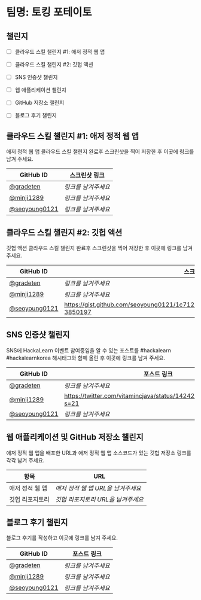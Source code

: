 # 팀명: 토킹 포테이토 #

## 챌린지 ##

* [ ] 클라우드 스킬 챌린지 #1: 애저 정적 웹 앱
* [ ] 클라우드 스킬 챌린지 #2: 깃헙 액션
* [ ] SNS 인증샷 챌린지
* [ ] 웹 애플리케이션 챌린지
* [ ] GitHub 저장소 챌린지
* [ ] 블로그 후기 챌린지


## 클라우드 스킬 챌린지 #1: 애저 정적 웹 앱 ##

애저 정적 웹 앱 클라우드 스킬 챌린지 완료후 스크린샷을 찍어 저장한 후 이곳에 링크를 남겨 주세요.

| GitHub ID | 스크린샷 링크 |
| --------- | ------------- |
| [@gradeten](https://github.com/gradeten) | *링크를 남겨주세요* |
| [@minji1289](https://github.com/minji1289) | *링크를 남겨주세요* |
| [@seoyoung0121](https://github.com/seoyoung0121) | *링크를 남겨주세요* |



## 클라우드 스킬 챌린지 #2: 깃헙 액션 ##

깃헙 액션 클라우드 스킬 챌린지 완료후 스크린샷을 찍어 저장한 후 이곳에 링크를 남겨 주세요.

| GitHub ID | 스크린샷 링크 |
| --------- | ------------- |
| [@gradeten](https://github.com/gradeten) | *링크를 남겨주세요* |
| [@minji1289](https://github.com/minji1289) | *링크를 남겨주세요* |
| [@seoyoung0121](https://github.com/seoyoung0121) | https://gist.github.com/seoyoung0121/1c71234d4a126e4047ac23f7c31aa233#gistcomment-3850197 |



## SNS 인증샷 챌린지 ##

SNS에 HackaLearn 이벤트 참여중임을 알 수 있는 포스트를 #hackalearn #hackalearnkorea 해시태그와 함꼐 올린 후 이곳에 링크를 남겨 주세요.

| GitHub ID | 포스트 링크 |
| --------- | ------------- |
| [@gradeten](https://github.com/gradeten) | *링크를 남겨주세요* |
| [@minji1289](https://github.com/minji1289) | https://twitter.com/vitamincjava/status/1424235737059258375?s=21 |
| [@seoyoung0121](https://github.com/seoyoung0121) | *링크를 남겨주세요* |



## 웹 애플리케이션 및 GitHub 저장소 챌린지 ##

애저 정적 웹 앱을 배포한 URL과 애저 정적 웹 앱 소스코드가 있는 깃헙 저장소 링크를 각각 남겨 주세요.

| 항목            | URL                                |
| --------------- | ---------------------------------- |
| 애저 정적 웹 앱 | *애저 정적 웹 앱 URL을 남겨주세요* |
| 깃헙 리포지토리 | *깃헙 리포지토리 URL을 남겨주세요* |


## 블로그 후기 챌린지 ##

블로그 후기를 작성하고 이곳에 링크를 남겨 주세요.

| GitHub ID | 포스트 링크 |
| --------- | ------------- |
| [@gradeten](https://github.com/gradeten) | *링크를 남겨주세요* |
| [@minji1289](https://github.com/minji1289) | *링크를 남겨주세요* |
| [@seoyoung0121](https://github.com/seoyoung0121) | *링크를 남겨주세요* |
